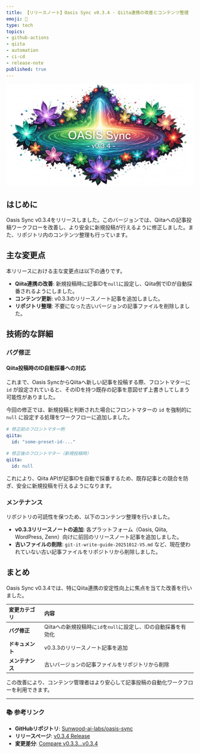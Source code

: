 ```yaml
---
title: 【リリースノート】Oasis Sync v0.3.4 - Qiita連携の改善とコンテンツ整理
emoji: 📝
type: tech
topics:
- github-actions
- qiita
- automation
- ci-cd
- release-note
published: true
---
```


![imagen-4-ultra_2025-10-15T12-53-58-148Z_A_mesmerizing_and_vivid_digital_painting_featuring_1.png](https://raw.githubusercontent.com/Sunwood-ai-labs/oasis-sync/main/generated-images/release-v0.3.4-20251015_125254/imagen-4-ultra_2025-10-15T12-53-58-148Z_A_mesmerizing_and_vivid_digital_painting_featuring_1.png)

## はじめに
Oasis Sync v0.3.4をリリースしました。このバージョンでは、Qiitaへの記事投稿ワークフローを改善し、より安全に新規投稿が行えるように修正しました。また、リポジトリ内のコンテンツ整理も行っています。

## 主な変更点
本リリースにおける主な変更点は以下の通りです。

- **Qiita連携の改善**: 新規投稿時に記事IDを`null`に設定し、Qiita側でIDが自動採番されるようにしました。
- **コンテンツ更新**: v0.3.3のリリースノート記事を追加しました。
- **リポジトリ整理**: 不要になった古いバージョンの記事ファイルを削除しました。

## 技術的な詳細
### バグ修正
#### Qiita投稿時のID自動採番への対応
これまで、Oasis SyncからQiitaへ新しい記事を投稿する際、フロントマターに `id` が設定されていると、そのIDを持つ既存の記事を意図せず上書きしてしまう可能性がありました。

今回の修正では、新規投稿と判断された場合にフロントマターの `id` を強制的に `null` に設定する処理をワークフローに追加しました。

```yaml
# 修正前のフロントマター例
qiita:
  id: "some-preset-id-..."
```

```yaml
# 修正後のフロントマター（新規投稿時）
qiita:
  id: null
```

これにより、Qiita APIが記事IDを自動で採番するため、既存記事との競合を防ぎ、安全に新規投稿を行えるようになります。

### メンテナンス
リポジトリの可読性を保つため、以下のコンテンツ整理を行いました。

- **v0.3.3リリースノートの追加**: 各プラットフォーム（Oasis, Qiita, WordPress, Zenn）向けに前回のリリースノート記事を追加しました。
- **古いファイルの削除**: `git-it-write-guide-20251012-V5.md` など、現在使われていない古い記事ファイルをリポジトリから削除しました。

## まとめ
Oasis Sync v0.3.4では、特にQiita連携の安定性向上に焦点を当てた改善を行いました。

| 変更カテゴリ | 内容 |
| :--- | :--- |
| **バグ修正** | Qiitaへの新規投稿時に`id`を`null`に設定し、IDの自動採番を有効化 |
| **ドキュメント** | v0.3.3のリリースノート記事を追加 |
| **メンテナンス** | 古いバージョンの記事ファイルをリポジトリから削除 |

この改善により、コンテンツ管理者はより安心して記事投稿の自動化ワークフローを利用できます。

---
### 📚 参考リンク
- **GitHubリポジトリ**: [Sunwood-ai-labs/oasis-sync](https://github.com/Sunwood-ai-labs/oasis-sync)
- **リリースページ**: [v0.3.4 Release](https://github.com/Sunwood-ai-labs/oasis-sync/releases/tag/v0.3.4)
- **変更差分**: [Compare v0.3.3...v0.3.4](https://github.com/Sunwood-ai-labs/oasis-sync/compare/v0.3.3...v0.3.4)
